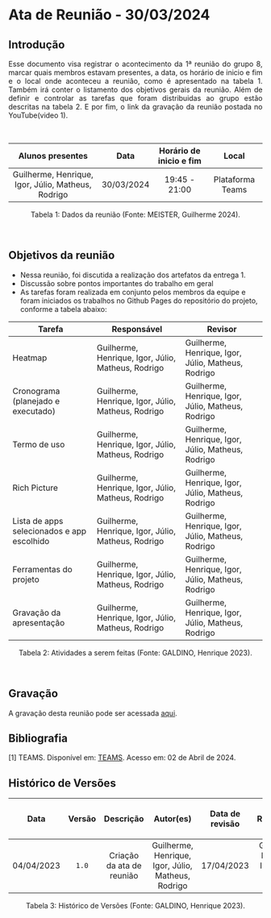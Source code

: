 # Ata de Reunião - 30/03/2024

## Introdução

<p align="justify">
Esse documento visa registrar o acontecimento da  1ª reunião do grupo 8, marcar quais membros estavam presentes, a data, os horário de inicio e fim e o local onde aconteceu a reunião, como é apresentado na tabela 1. Também irá conter o listamento dos objetivos gerais da reunião. Além de definir e controlar as tarefas que foram distribuidas ao grupo estão descritas na tabela 2. E por fim, o link da gravação da reunião postada no YouTube(video 1).
</p>

<br />

|                                      Alunos presentes                                 |    Data    | Horário de inicio e fim |      Local       |
| :-----------------------------------------------------------------------------------: | :--------: | :---------------------: | :--------------: |
| Guilherme, Henrique, Igor, Júlio, Matheus, Rodrigo  | 30/03/2024 |      19:45 - 21:00      | Plataforma Teams |

<div style="text-align: center">
<p> Tabela 1: Dados da reunião (Fonte: MEISTER, Guilherme 2024). </p>
</div>

<br />

## Objetivos da reunião

- Nessa reunião, foi discutida a realização dos artefatos da entrega 1.
- Discussão sobre pontos importantes do trabalho em geral
- As tarefas foram realizada em conjunto pelos membros da equipe e foram iniciados os trabalhos no Github Pages do repositório do projeto, conforme a tabela abaixo:



| Tarefa | Responsável | Revisor |
| ------ | ----------- | ------- |
| Heatmap |Guilherme, Henrique, Igor, Júlio, Matheus, Rodrigo | Guilherme, Henrique, Igor, Júlio, Matheus, Rodrigo
| Cronograma (planejado e executado) | Guilherme, Henrique, Igor, Júlio, Matheus, Rodrigo | Guilherme, Henrique, Igor, Júlio, Matheus, Rodrigo
| Termo de uso | Guilherme, Henrique, Igor, Júlio, Matheus, Rodrigo | 	Guilherme, Henrique, Igor, Júlio, Matheus, Rodrigo
| Rich Picture | Guilherme, Henrique, Igor, Júlio, Matheus, Rodrigo | 	Guilherme, Henrique, Igor, Júlio, Matheus, Rodrigo
| Lista de apps selecionados e app escolhido | Guilherme, Henrique, Igor, Júlio, Matheus, Rodrigo | Guilherme, Henrique, Igor, Júlio, Matheus, Rodrigo
| Ferramentas do projeto | Guilherme, Henrique, Igor, Júlio, Matheus, Rodrigo | 	Guilherme, Henrique, Igor, Júlio, Matheus, Rodrigo
| Gravação da apresentação | Guilherme, Henrique, Igor, Júlio, Matheus, Rodrigo | Guilherme, Henrique, Igor, Júlio, Matheus, Rodrigo
     

<div style="text-align: center">
<p> Tabela 2: Atividades a serem feitas (Fonte: GALDINO, Henrique 2023). </p>
</div>

<br />

## Gravação
A gravação desta reunião pode ser acessada [aqui](https://youtu.be/0WflF4iFI8k).

## Bibliografia
[1] TEAMS. Disponível em: [TEAMS](https://teams.microsoft.com/). Acesso em: 02 de Abril de 2024.

## Histórico de Versões

| <p align="center">Data</p> | <p align="center">Versão</p> | <p align="center">Descrição</p> | <p align="center">Autor(es)</p> | <p align="center">Data de revisão</p> | <p align="center">Revisor(es)</p> |
| :--:       | :----: | :-------: | :---: | :-------------: | :-----: |
| 04/04/2023 | `1.0`  | Criação da ata de reunião | Guilherme, Henrique, Igor, Júlio, Matheus, Rodrigo | 17/04/2023 | Guilherme, Henrique, Igor, Júlio, Matheus, Rodrigo |

<div style="text-align: center">
<p> Tabela 3: Histórico de Versões (Fonte: GALDINO, Henrique 2023). </p>
</div>
